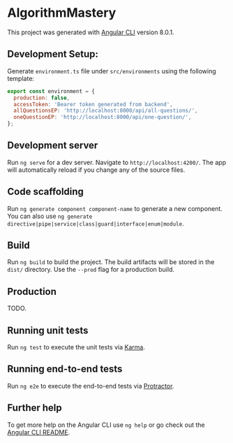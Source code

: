 # AlgorithmMastery

This project was generated with [Angular CLI](https://github.com/angular/angular-cli) version 8.0.1.

## Development Setup:

Generate `environment.ts` file under `src/environments` using the following template:
```javascript
export const environment = {
  production: false,
  accessToken: 'Bearer token generated from backend',
  allQuestionsEP: 'http://localhost:8000/api/all-questions/',
  oneQuestionEP: 'http://localhost:8000/api/one-question/',
};
```

## Development server

Run `ng serve` for a dev server. Navigate to `http://localhost:4200/`. The app will automatically reload if you change any of the source files.

## Code scaffolding

Run `ng generate component component-name` to generate a new component. You can also use `ng generate directive|pipe|service|class|guard|interface|enum|module`.

## Build

Run `ng build` to build the project. The build artifacts will be stored in the `dist/` directory. Use the `--prod` flag for a production build.

## Production

TODO.

## Running unit tests

Run `ng test` to execute the unit tests via [Karma](https://karma-runner.github.io).

## Running end-to-end tests

Run `ng e2e` to execute the end-to-end tests via [Protractor](http://www.protractortest.org/).

## Further help

To get more help on the Angular CLI use `ng help` or go check out the [Angular CLI README](https://github.com/angular/angular-cli/blob/master/README.md).
